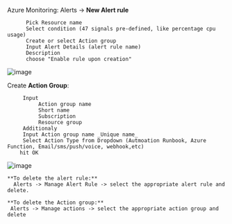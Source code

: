 Azure Monitoring:
   Alerts -> **New Alert rule** 
   
```
      Pick Resource name
      Select condition (47 signals pre-defined, like percentage cpu usage)
      Create or select Action group
      Input Alert Details (alert rule name)
      Description
      choose "Enable rule upon creation"
```

![image](https://user-images.githubusercontent.com/6425536/71857506-a802ab00-309c-11ea-9f45-67744068c561.png)

  Create **Action Group**:
```
     Input 
          Action group name
          Short name
          Subscription
          Resource group
     Additionaly
     Input Action group name _Unique name_
     Select Action Type from Dropdown (Autmoation Runbook, Azure Function, Email/sms/push/voice, webhook,etc)
    hit OK
```

![image](https://user-images.githubusercontent.com/6425536/71857393-3b87ac00-309c-11ea-8b12-6396d385875c.png)
    
    
    **To delete the alert rule:**
      Alerts -> Manage Alert Rule -> select the appropriate alert rule and delete.
    
    **To delete the Action group:**
     Alerts -> Manage actions -> select the appropriate action group and delete 
   
